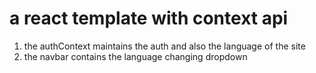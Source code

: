 # a react template with context api

1. the authContext maintains the auth and also the language of the site
2. the navbar contains the language changing dropdown
